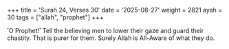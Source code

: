 +++
title = 'Surah 24, Verses 30'
date = '2025-08-27'
weight = 2821
ayah = 30
tags = ["allah", "prophet"]
+++

˹O Prophet!˺ Tell the believing men to lower their gaze and guard their chastity. That is purer for them. Surely Allah is All-Aware of what they do.